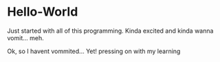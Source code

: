 # Hello-World

Just started with all of this programming. Kinda excited and kinda wanna vomit... meh.

Ok, so I havent vommited... Yet! pressing on with my learning
